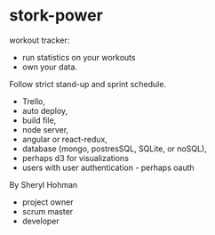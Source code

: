 # stork-power
workout tracker:  
- run statistics on your workouts 
- own your data. 
  
Follow strict stand-up and sprint schedule.
- Trello, 
- auto deploy, 
- build file, 
- node server, 
- angular or react-redux, 
- database (mongo, postresSQL, SQLite, or noSQL), 
- perhaps d3 for visualizations 
- users with user authentication - perhaps oauth  

By Sheryl Hohman  
- project owner 
- scrum master 
- developer 

